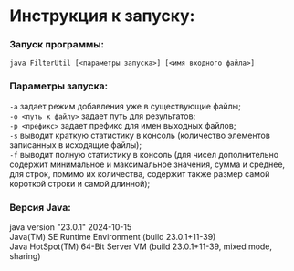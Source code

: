 # Инструкция к запуску:
### Запуск программы:
`java FilterUtil [<параметры запуска>] [<имя входного файла>]`
### Параметры запуска:
`-a` задает режим добавления уже в существующие файлы;  
`-o <путь к файлу>` задает путь для результатов;  
`-p <префикс>` задает префикс для имен выходных файлов;  
`-s` выводит краткую статистику в консоль (количество элементов записанных в исходящие файлы);  
`-f` выводит полную статистику в консоль (для чисел дополнительно содержит минимальное и максимальное значения, сумма и среднее, для строк, помимо их количества, содержит также размер самой короткой строки и самой длинной);  

### Версия Java:
java version "23.0.1" 2024-10-15  
Java(TM) SE Runtime Environment (build 23.0.1+11-39)  
Java HotSpot(TM) 64-Bit Server VM (build 23.0.1+11-39, mixed mode, sharing)  

